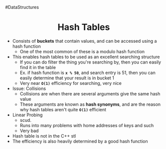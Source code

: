 #DataStructures
<h1 style="text-align:center;">Hash Tables</h1>

- Consists of **buckets** that contain values, and can be accessed using a hash function
	- One of the most common of these is a modulo hash function
- This enables hash tables to be used as an excellent searching structure
	- If you can do filter the thing you're searching by, then you can easily find it in the table
	- Ex. if hash function is **`x % 50`**, and search entry is 51, then you can easily determine that your result is in bucket 1
	- Very near **`O(1)`** efficiency for searching, very nice
- Issue: Collisions
	- Collisions are when there are several arguments give the same hash value
	- These arguments are known as **hash synonyms**, and are the reason why hash tables aren't quite **`O(1)`** efficient
- Linear Probing
	- scud.
	- Runs into many problems with home addresses of keys and such
	- Very bad
- Hash table is not in the C++ stl
- The efficiency is also heavily determined by a good hash function